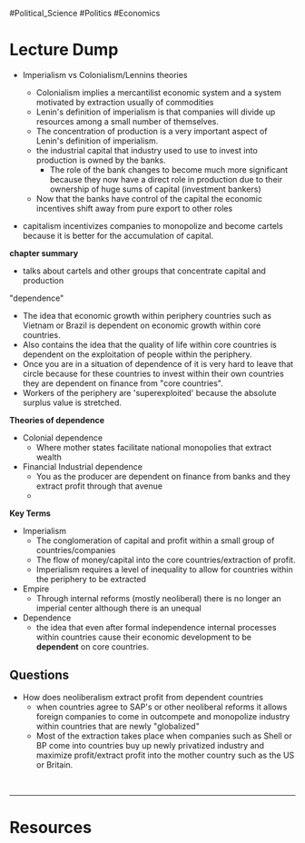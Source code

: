 #Political_Science #Politics #Economics
# Lecture Dump 


- Imperialism vs Colonialism/Lennins theories
	- Colonialism implies a mercantilist economic system and a system motivated by extraction usually of commodities
	- Lenin's definition of imperialism is that companies will divide up resources among a small number of themselves. 
	- The concentration of production is a very important aspect of Lenin's definition of imperialism. 
	- the industrial capital that industry used to use to invest into production is owned by the banks.
		- The role of the bank changes to become much more significant because they now have a direct role in production due to their ownership of huge sums of capital (investment bankers) 
	- Now that the banks have control of the capital the economic incentives shift away from pure export to other roles 

- capitalism incentivizes companies to monopolize and become cartels because it is better for the accumulation of capital. 

**chapter summary**
- talks about cartels and other groups that concentrate capital and production


"dependence"
- The idea that economic growth within periphery countries such as Vietnam or Brazil is dependent on economic growth within core countries.
- Also contains the idea that the quality of life within core countries is dependent on the exploitation of people within the periphery. 
- Once you are in a situation of dependence of it is very hard to leave that circle because for these countries to invest within their own countries they are dependent on finance from "core countries". 
- Workers of the periphery are 'superexploited' because the absolute surplus value is stretched.


**Theories of dependence**
- Colonial dependence
	- Where mother states facilitate national monopolies that extract wealth
- Financial Industrial dependence
	- You as the producer are dependent on finance from banks and they extract profit through that avenue 
	- 

**Key Terms**
- Imperialism
	- The conglomeration of capital and profit within a small group of countries/companies
	- The flow of money/capital into the core countries/extraction of profit.
	- Imperialism requires a level of inequality to allow for countries within the periphery to be extracted 
- Empire
	- Through internal reforms (mostly neoliberal) there is no longer an imperial center although there is an unequal 
- Dependence
	- the idea that even after formal independence internal processes within countries cause their economic development to be **dependent** on core countries.  

## Questions
-  How does neoliberalism extract profit from dependent countries
	- when countries agree to SAP's or other neoliberal reforms it allows foreign companies to come in outcompete and monopolize industry within countries that are newly "globalized"
	- Most of the extraction takes place when companies such as Shell or BP come into countries buy up newly privatized industry and maximize profit/extract profit into the mother country such as the US or Britain. 



 &emsp;

---
# Resources 